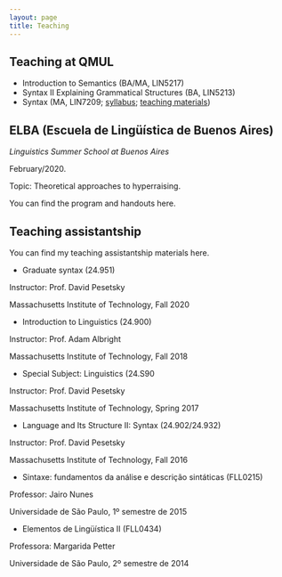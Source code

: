 ```yaml
---
layout: page
title: Teaching
---
```


## Teaching at QMUL
+ Introduction to Semantics (BA/MA, LIN5217)
+ Syntax II Explaining Grammatical Structures (BA, LIN5213)
+ Syntax (MA, LIN7209; [syllabus](https://sznfng.github.io/Syllabus_QMUL_Fall_2021_LIN7209.pdf); [teaching materials](https://www.dropbox.com/sh/kl42lu5d1can1uz/AAB1sf3FX8V0Q3hdynVfhIGVa?dl=0))

## ELBA (Escuela de Lingüística de Buenos Aires)

_Linguistics Summer School at Buenos Aires_

February/2020.

Topic: Theoretical approaches to hyperraising.

You can find the program and handouts here.

## Teaching assistantship

You can find my teaching assistantship materials here.

+ Graduate syntax (24.951)

Instructor: Prof. David Pesetsky

Massachusetts Institute of Technology, Fall 2020

+ Introduction to Linguistics (24.900)

Instructor: Prof. Adam Albright

Massachusetts Institute of Technology, Fall 2018

+ Special Subject: Linguistics (24.S90

Instructor: Prof. David Pesetsky

Massachusetts Institute of Technology, Spring 2017

+ Language and Its Structure II: Syntax (24.902/24.932)

Instructor: Prof. David Pesetsky

Massachusetts Institute of Technology, Fall 2016

+ Sintaxe: fundamentos da análise e descrição sintáticas (FLL0215)

Professor: Jairo Nunes

Universidade de São Paulo, 1º semestre de 2015

+ Elementos de Lingüística II (FLL0434)

Professora: Margarida Petter

Universidade de São Paulo, 2º semestre de 2014
